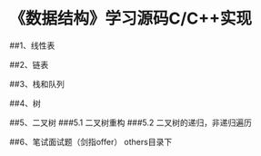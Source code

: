# 《数据结构》学习源码C/C++实现

##1、线性表

##2、链表

##3、栈和队列

##4、树

##5、二叉树
###5.1 二叉树重构
###5.2 二叉树的递归，非递归遍历

##6、笔试面试题（剑指offer）
others目录下

